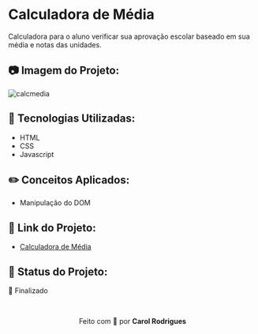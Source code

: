 # Calculadora de Média

Calculadora para o aluno verificar sua aprovação escolar baseado em sua média e notas das unidades.

## :camera: Imagem do Projeto:

![calcmedia](https://user-images.githubusercontent.com/92582266/169674254-853c9055-0927-49cf-840f-f40cf59ca794.png)

## :pushpin: Tecnologias Utilizadas:

+ HTML
+ CSS
+ Javascript

## :pencil2: Conceitos Aplicados:

+ Manipulação do DOM

## :link: Link do Projeto:

+ <a href="https://calrodrigues.github.io/CalculadoraMedia/" target="_blank">Calculadora de Média</a>

## :hammer: Status do Projeto: 

:rocket: Finalizado

<br>

<p align="center">Feito com 💜 por <strong>Carol Rodrigues</strong></p>
